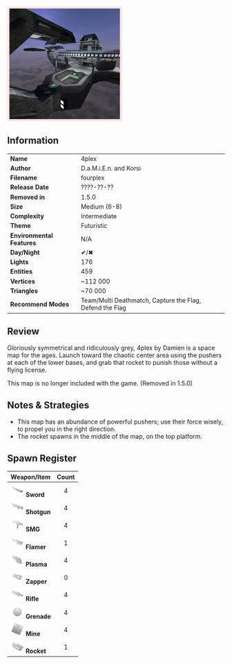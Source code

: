 <img style='border:5px solid #ffe0e0e0' src="../images/maps/fourplex.png" width="256px" />

## Information

|                            |                                                          |
|----------------------------|----------------------------------------------------------|
| **Name**                   | 4plex                                                    |
| **Author**                 | D.a.M.i.E.n. and Korsi                                   |
| **Filename**               | fourplex                                                 |
| **Release Date**           | ????-??-??                                               |
| **Removed in**             | 1.5.0                                                    |
| **Size**                   | Medium (6-8)                                             |
| **Complexity**             | Intermediate                                             |
| **Theme**                  | Futuristic                                               |
| **Environmental Features** | N/A                                                      |
| **Day/Night**              | ✔/✖                                                      |
| **Lights**                 | 176                                                      |
| **Entities**               | 459                                                      |
| **Vertices**               | ~112 000                                                 |
| **Triangles**              | ~70 000                                                  |
| **Recommend Modes**        | Team/Multi Deathmatch, Capture the Flag, Defend the Flag |

## Review

Gloriously symmetrical and ridiculously grey, 4plex by Damien is a space map for the ages. Launch toward the chaotic center area using the pushers at each of the lower bases, and grab that rocket to punish those without a flying license.

This map is no longer included with the game. (Removed in 1.5.0)

## Notes & Strategies

- This map has an abundance of powerful pushers; use their force wisely, to propel you in the right direction.
- The rocket spawns in the middle of the map, on the top platform.

## Spawn Register

| Weapon/Item                                                         | Count |
|---------------------------------------------------------------------|:-----:|
| <img src="../images/weapons/sword.png" width="32px"/> **Sword**     |   4   |
| <img src="../images/weapons/shotgun.png" width="32px"/> **Shotgun** |   4   |
| <img src="../images/weapons/smg.png" width="32px"/> **SMG**         |   4   |
| <img src="../images/weapons/flamer.png" width="32px"/> **Flamer**   |   1   |
| <img src="../images/weapons/plasma.png" width="32px"/> **Plasma**   |   4   |
| <img src="../images/weapons/zapper.png" width="32px"/> **Zapper**   |   0   |
| <img src="../images/weapons/rifle.png" width="32px"/> **Rifle**     |   4   |
| <img src="../images/weapons/grenade.png" width="32px"/> **Grenade** |   4   |
| <img src="../images/weapons/mine.png" width="32px"/> **Mine**       |   4   |
| <img src="../images/weapons/rocket.png" width="32px"/> **Rocket**   |   1   |
